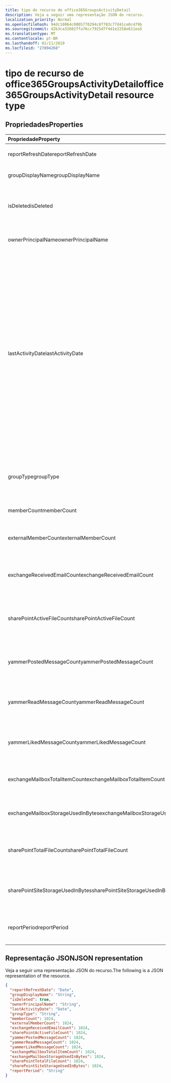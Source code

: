 ```yaml
---
title: tipo de recurso de office365GroupsActivityDetail
description: Veja a seguir uma representação JSON do recurso.
localization_priority: Normal
ms.openlocfilehash: 94dc10064c0005770294c8f783c77d41ce0c479b
ms.sourcegitcommit: d2b3ca32602ffa76cc7925d7f4d1e2258e611ea5
ms.translationtype: MT
ms.contentlocale: pt-BR
ms.lasthandoff: 01/11/2019
ms.locfileid: "27894268"
---
```

# <a name="office365groupsactivitydetail-resource-type"></a><span data-ttu-id="2785c-103">tipo de recurso de office365GroupsActivityDetail</span><span class="sxs-lookup"><span data-stu-id="2785c-103">office365GroupsActivityDetail resource type</span></span>

## <a name="properties"></a><span data-ttu-id="2785c-104">Propriedades</span><span class="sxs-lookup"><span data-stu-id="2785c-104">Properties</span></span>

| <span data-ttu-id="2785c-105">Propriedade</span><span class="sxs-lookup"><span data-stu-id="2785c-105">Property</span></span>                          | <span data-ttu-id="2785c-106">Tipo</span><span class="sxs-lookup"><span data-stu-id="2785c-106">Type</span></span>    | <span data-ttu-id="2785c-107">Descrição</span><span class="sxs-lookup"><span data-stu-id="2785c-107">Description</span></span>                              |
| :-------------------------------- | :------ | ---------------------------------------- |
| <span data-ttu-id="2785c-108">reportRefreshDate</span><span class="sxs-lookup"><span data-stu-id="2785c-108">reportRefreshDate</span></span>                 | <span data-ttu-id="2785c-109">Data</span><span class="sxs-lookup"><span data-stu-id="2785c-109">Date</span></span>    | <span data-ttu-id="2785c-110">A última data do conteúdo.</span><span class="sxs-lookup"><span data-stu-id="2785c-110">The latest date of the content.</span></span>          |
| <span data-ttu-id="2785c-111">groupDisplayName</span><span class="sxs-lookup"><span data-stu-id="2785c-111">groupDisplayName</span></span>                  | <span data-ttu-id="2785c-112">Cadeia de caracteres</span><span class="sxs-lookup"><span data-stu-id="2785c-112">String</span></span>  | <span data-ttu-id="2785c-113">O nome de exibição do grupo.</span><span class="sxs-lookup"><span data-stu-id="2785c-113">The display name of the group.</span></span>           |
| <span data-ttu-id="2785c-114">isDeleted</span><span class="sxs-lookup"><span data-stu-id="2785c-114">isDeleted</span></span>                         | <span data-ttu-id="2785c-115">Booliano</span><span class="sxs-lookup"><span data-stu-id="2785c-115">Boolean</span></span> | <span data-ttu-id="2785c-116">Se esse usuário tiver sido excluído ou suave excluído.</span><span class="sxs-lookup"><span data-stu-id="2785c-116">Whether this user has been deleted or soft deleted.</span></span> |
| <span data-ttu-id="2785c-117">ownerPrincipalName</span><span class="sxs-lookup"><span data-stu-id="2785c-117">ownerPrincipalName</span></span>                | <span data-ttu-id="2785c-118">Cadeia de caracteres</span><span class="sxs-lookup"><span data-stu-id="2785c-118">String</span></span>  | <span data-ttu-id="2785c-119">O nome de entidade do proprietário do grupo.</span><span class="sxs-lookup"><span data-stu-id="2785c-119">The group owner principal name.</span></span>          |
| <span data-ttu-id="2785c-120">lastActivityDate</span><span class="sxs-lookup"><span data-stu-id="2785c-120">lastActivityDate</span></span>                  | <span data-ttu-id="2785c-121">Data</span><span class="sxs-lookup"><span data-stu-id="2785c-121">Date</span></span>    | <span data-ttu-id="2785c-122">A data da última atividade para os seguintes cenários: email da caixa de correio recebida; de grupo usuário exibido, editado, compartilhados ou sincronizados arquivos na biblioteca de documentos do SharePoint; usuário exibir páginas do SharePoint; usuário postados, ler ou curtidas mensagens no Yammer grupos.</span><span class="sxs-lookup"><span data-stu-id="2785c-122">The last activity date for the following scenarios:  group mailbox received email; user viewed, edited, shared, or synced files in SharePoint document library; user viewed SharePoint pages; user posted, read, or liked messages in Yammer groups.</span></span> |
| <span data-ttu-id="2785c-123">groupType</span><span class="sxs-lookup"><span data-stu-id="2785c-123">groupType</span></span>                         | <span data-ttu-id="2785c-124">Cadeia de caracteres</span><span class="sxs-lookup"><span data-stu-id="2785c-124">String</span></span>  | <span data-ttu-id="2785c-125">O tipo de grupo.</span><span class="sxs-lookup"><span data-stu-id="2785c-125">The group type.</span></span> <span data-ttu-id="2785c-126">Os valores possíveis são: **pública** ou **privada**.</span><span class="sxs-lookup"><span data-stu-id="2785c-126">Possible values are: **Public** or **Private**.</span></span> |
| <span data-ttu-id="2785c-127">memberCount</span><span class="sxs-lookup"><span data-stu-id="2785c-127">memberCount</span></span>                       | <span data-ttu-id="2785c-128">Int64</span><span class="sxs-lookup"><span data-stu-id="2785c-128">Int64</span></span>   | <span data-ttu-id="2785c-129">A contagem de membro do grupo.</span><span class="sxs-lookup"><span data-stu-id="2785c-129">The group member count.</span></span>                  |
| <span data-ttu-id="2785c-130">externalMemberCount</span><span class="sxs-lookup"><span data-stu-id="2785c-130">externalMemberCount</span></span>               | <span data-ttu-id="2785c-131">Int64</span><span class="sxs-lookup"><span data-stu-id="2785c-131">Int64</span></span>   | <span data-ttu-id="2785c-132">A contagem de externo membro do grupo.</span><span class="sxs-lookup"><span data-stu-id="2785c-132">The group external member count.</span></span>         |
| <span data-ttu-id="2785c-133">exchangeReceivedEmailCount</span><span class="sxs-lookup"><span data-stu-id="2785c-133">exchangeReceivedEmailCount</span></span>        | <span data-ttu-id="2785c-134">Int64</span><span class="sxs-lookup"><span data-stu-id="2785c-134">Int64</span></span>   | <span data-ttu-id="2785c-135">O número de email que recebeu a caixa de correio de grupo.</span><span class="sxs-lookup"><span data-stu-id="2785c-135">The number of email that the group mailbox received.</span></span> |
| <span data-ttu-id="2785c-136">sharePointActiveFileCount</span><span class="sxs-lookup"><span data-stu-id="2785c-136">sharePointActiveFileCount</span></span>         | <span data-ttu-id="2785c-137">Int64</span><span class="sxs-lookup"><span data-stu-id="2785c-137">Int64</span></span>   | <span data-ttu-id="2785c-138">O número de arquivos ativos no site de grupo do SharePoint.</span><span class="sxs-lookup"><span data-stu-id="2785c-138">The number of active files in SharePoint Group site.</span></span> |
| <span data-ttu-id="2785c-139">yammerPostedMessageCount</span><span class="sxs-lookup"><span data-stu-id="2785c-139">yammerPostedMessageCount</span></span>          | <span data-ttu-id="2785c-140">Int64</span><span class="sxs-lookup"><span data-stu-id="2785c-140">Int64</span></span>   | <span data-ttu-id="2785c-141">O número de mensagens postadas em grupos de Yammer.</span><span class="sxs-lookup"><span data-stu-id="2785c-141">The number of messages posted to Yammer groups.</span></span> |
| <span data-ttu-id="2785c-142">yammerReadMessageCount</span><span class="sxs-lookup"><span data-stu-id="2785c-142">yammerReadMessageCount</span></span>            | <span data-ttu-id="2785c-143">Int64</span><span class="sxs-lookup"><span data-stu-id="2785c-143">Int64</span></span>   | <span data-ttu-id="2785c-144">O número de mensagens lidas em grupos do Yammer.</span><span class="sxs-lookup"><span data-stu-id="2785c-144">The number of messages read in Yammer groups.</span></span> |
| <span data-ttu-id="2785c-145">yammerLikedMessageCount</span><span class="sxs-lookup"><span data-stu-id="2785c-145">yammerLikedMessageCount</span></span>           | <span data-ttu-id="2785c-146">Int64</span><span class="sxs-lookup"><span data-stu-id="2785c-146">Int64</span></span>   | <span data-ttu-id="2785c-147">O número de mensagens curtidas em grupos do Yammer.</span><span class="sxs-lookup"><span data-stu-id="2785c-147">The number of messages liked in Yammer groups.</span></span> |
| <span data-ttu-id="2785c-148">exchangeMailboxTotalItemCount</span><span class="sxs-lookup"><span data-stu-id="2785c-148">exchangeMailboxTotalItemCount</span></span>     | <span data-ttu-id="2785c-149">Int64</span><span class="sxs-lookup"><span data-stu-id="2785c-149">Int64</span></span>   | <span data-ttu-id="2785c-150">O número de itens na caixa de correio de grupo.</span><span class="sxs-lookup"><span data-stu-id="2785c-150">The number of items in the group mailbox.</span></span> |
| <span data-ttu-id="2785c-151">exchangeMailboxStorageUsedInBytes</span><span class="sxs-lookup"><span data-stu-id="2785c-151">exchangeMailboxStorageUsedInBytes</span></span> | <span data-ttu-id="2785c-152">Int64</span><span class="sxs-lookup"><span data-stu-id="2785c-152">Int64</span></span>   | <span data-ttu-id="2785c-153">O armazenamento utilizado da caixa de correio de grupo.</span><span class="sxs-lookup"><span data-stu-id="2785c-153">The storage used of the group mailbox.</span></span>   |
| <span data-ttu-id="2785c-154">sharePointTotalFileCount</span><span class="sxs-lookup"><span data-stu-id="2785c-154">sharePointTotalFileCount</span></span>          | <span data-ttu-id="2785c-155">Int64</span><span class="sxs-lookup"><span data-stu-id="2785c-155">Int64</span></span>   | <span data-ttu-id="2785c-156">O número total de arquivos no site de grupo do SharePoint.</span><span class="sxs-lookup"><span data-stu-id="2785c-156">The total number of files in SharePoint Group site.</span></span> |
| <span data-ttu-id="2785c-157">sharePointSiteStorageUsedInBytes</span><span class="sxs-lookup"><span data-stu-id="2785c-157">sharePointSiteStorageUsedInBytes</span></span>  | <span data-ttu-id="2785c-158">Int64</span><span class="sxs-lookup"><span data-stu-id="2785c-158">Int64</span></span>   | <span data-ttu-id="2785c-159">O armazenamento usado pelo site do grupo do SharePoint.</span><span class="sxs-lookup"><span data-stu-id="2785c-159">The storage used by SharePoint Group site.</span></span> |
| <span data-ttu-id="2785c-160">reportPeriod</span><span class="sxs-lookup"><span data-stu-id="2785c-160">reportPeriod</span></span>                      | <span data-ttu-id="2785c-161">Cadeia de caracteres</span><span class="sxs-lookup"><span data-stu-id="2785c-161">String</span></span>  | <span data-ttu-id="2785c-162">O número de dias que abrange o relatório.</span><span class="sxs-lookup"><span data-stu-id="2785c-162">The number of days the report covers.</span></span>    |

## <a name="json-representation"></a><span data-ttu-id="2785c-163">Representação JSON</span><span class="sxs-lookup"><span data-stu-id="2785c-163">JSON representation</span></span>

<span data-ttu-id="2785c-164">Veja a seguir uma representação JSON do recurso.</span><span class="sxs-lookup"><span data-stu-id="2785c-164">The following is a JSON representation of the resource.</span></span>

<!-- {
  "blockType": "resource",
  "@odata.type": "microsoft.graph.office365GroupsActivityDetail"
} -->

```json
{
  "reportRefreshDate": "Date", 
  "groupDisplayName": "String", 
  "isDeleted": true, 
  "ownerPrincipalName": "String", 
  "lastActivityDate": "Date", 
  "groupType": "String", 
  "memberCount": 1024, 
  "externalMemberCount": 1024, 
  "exchangeReceivedEmailCount": 1024, 
  "sharePointActiveFileCount": 1024, 
  "yammerPostedMessageCount": 1024, 
  "yammerReadMessageCount": 1024, 
  "yammerLikedMessageCount": 1024, 
  "exchangeMailboxTotalItemCount": 1024, 
  "exchangeMailboxStorageUsedInBytes": 1024, 
  "sharePointTotalFileCount": 1024, 
  "sharePointSiteStorageUsedInBytes": 1024, 
  "reportPeriod": "String"
}
```
